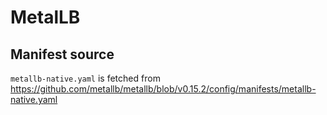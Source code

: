 # MetalLB

## Manifest source

`metallb-native.yaml` is fetched from <https://github.com/metallb/metallb/blob/v0.15.2/config/manifests/metallb-native.yaml>
